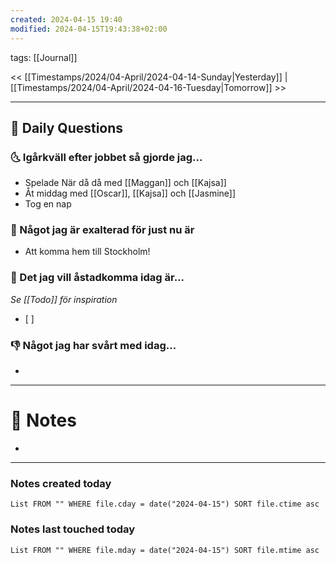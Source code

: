 ```yaml
---
created: 2024-04-15 19:40
modified: 2024-04-15T19:43:38+02:00
---
```

tags: [[Journal]] 

<< [[Timestamps/2024/04-April/2024-04-14-Sunday|Yesterday]] | [[Timestamps/2024/04-April/2024-04-16-Tuesday|Tomorrow]] >>

---
## 📅 Daily Questions
### 🌜 Igårkväll efter jobbet så gjorde jag...
- Spelade När då då med [[Maggan]] och [[Kajsa]]
- Åt middag med [[Oscar]], [[Kajsa]] och [[Jasmine]]
- Tog en nap

### 🙌 Något jag är exalterad för just nu är
- Att komma hem till Stockholm!

### 🚀 Det jag vill åstadkomma idag är...
_Se [[Todo]] för inspiration_
- [ ] 

### 👎 Något jag har svårt med idag...
- 

---
# 📝 Notes
- 
---
### Notes created today
```dataview
List FROM "" WHERE file.cday = date("2024-04-15") SORT file.ctime asc
```
### Notes last touched today
```dataview
List FROM "" WHERE file.mday = date("2024-04-15") SORT file.mtime asc
```